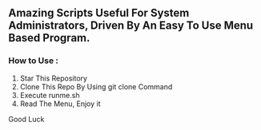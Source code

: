 <h2>Amazing Scripts Useful For System Administrators, Driven By An Easy To Use Menu Based Program.</h2>
<h3>How to Use :</h3>
<ol>
   <li>Star This Repository</li>
   <li>Clone This Repo By Using git clone Command</li>
   <li>Execute runme.sh</li>
   <li>Read The Menu, Enjoy it</li>
</ol>

<h7>Good Luck</h7>
